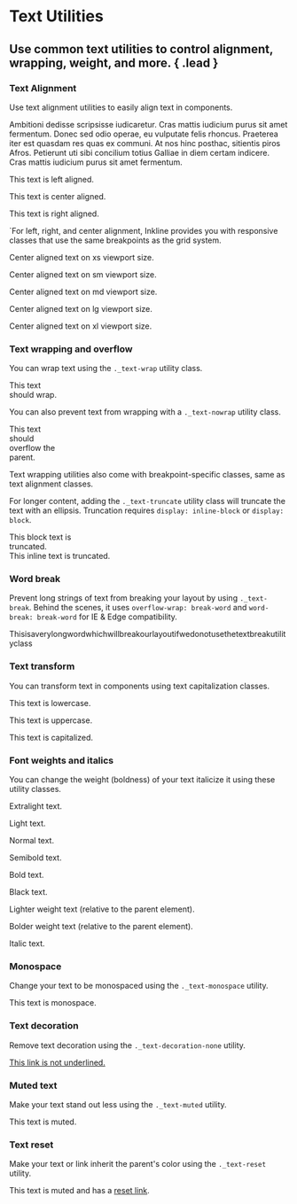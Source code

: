 # Text Utilities
## Use common text utilities to control alignment, wrapping, weight, and more. { .lead }

### Text Alignment
Use text alignment utilities to easily align text in components.

<i-code-preview title="Justify Alignment Example">
<p class="_text-justify">
    Ambitioni dedisse scripsisse iudicaretur. Cras mattis iudicium purus sit amet fermentum. Donec sed odio operae, eu vulputate felis rhoncus. Praeterea iter est quasdam res quas ex communi. At nos hinc posthac, sitientis piros Afros. Petierunt uti sibi concilium totius Galliae in diem certam indicere. Cras mattis iudicium purus sit amet fermentum.
</p>
<template slot="html">

~~~html
<p class="_text-justify">Ambitioni dedisse scripsisse iudicaretur...</p>
~~~

</template>
</i-code-preview>

<i-code-preview title="Text Alignment Example">
<p class="_text-left">This text is left aligned.</p>
<p class="_text-center">This text is center aligned.</p>
<p class="_text-right">This text is right aligned.</p>
<template slot="html">

~~~html
<p class="_text-left">This text is left aligned.</p>
~~~
~~~html
<p class="_text-center">This text is center aligned.</p>
~~~
~~~html
<p class="_text-right">This text is right aligned.</p>
~~~

</template>
</i-code-preview>

`For left, right, and center alignment, Inkline provides you with responsive classes that use the same breakpoints as the grid system.

<i-code-preview title="Responsive Text Alignment Example">
<p class="_text-center-xs">Center aligned text on xs viewport size.</p>
<p class="_text-center-sm">Center aligned text on sm viewport size.</p>
<p class="_text-center-md">Center aligned text on md viewport size.</p>
<p class="_text-center-lg">Center aligned text on lg viewport size.</p>
<p class="_text-center-xl">Center aligned text on xl viewport size.</p>
<template slot="html">

~~~html
<p class="_text-center-xs">Center aligned text on xs viewport size.</p>
<p class="_text-center-sm">Center aligned text on sm viewport size.</p>
<p class="_text-center-md">Center aligned text on md viewport size.</p>
<p class="_text-center-lg">Center aligned text on lg viewport size.</p>
<p class="_text-center-xl">Center aligned text on xl viewport size.</p>
~~~

</template>
</i-code-preview>

### Text wrapping and overflow
You can wrap text using the `._text-wrap` utility class.

<i-code-preview title="Text Wrap Example">
<p class="_background-gray-30 _text-wrap" style="width: 100px;">This text should wrap.</p>
<template slot="html">

~~~html
<p class="_text-wrap" style="width: 100px;">This text should wrap.</p>
~~~

</template>
</i-code-preview>

You can also prevent text from wrapping with a `._text-nowrap` utility class.

<i-code-preview title="Text No Wrap Example">
<p class="_background-gray-30 _text-nowrap" style="width: 100px;">This text should overflow the parent.</p>
<template slot="html">

~~~html
<p class="_text-nowrap" style="width: 100px;">This text should overflow the parent.</p>
~~~

</template>
</i-code-preview>

Text wrapping utilities also come with breakpoint-specific classes, same as text alignment classes.

For longer content, adding the `._text-truncate` utility class will truncate the text with an ellipsis. Truncation requires `display: inline-block` or `display: block`.

<i-code-preview title="Text Truncation Example">
<div class="_display-block _text-truncate" style="max-width: 180px;">
This block text is truncated.
</div>
<span class="_display-inline-block _text-truncate" style="max-width: 150px;">
This inline text is truncated.
</span>
<template slot="html">

~~~html
<div class="_display-block _text-truncate" style="max-width: 180px;">
    This block text is truncated.
</div>
~~~
~~~html
<span class="_display-inline-block _text-truncate" style="max-width: 150px;">
    This inline text is truncated.
</span>
~~~

</template>
</i-code-preview>

### Word break
Prevent long strings of text from breaking your layout by using `._text-break`. Behind the scenes, it uses `overflow-wrap: break-word` and `word-break: break-word` for IE & Edge compatibility.

<i-code-preview title="Word Break Example">
<p class="_text-break">Thisisaverylongwordwhichwillbreakourlayoutifwedonotusethetextbreakutilityclass</p>
<template slot="html">

~~~html
<p class="_text-break">Thisisaverylongwordwhichwillbreakourlayoutifwedonotusethetextbreakutilityclass</p>
~~~

</template>
</i-code-preview>

### Text transform
You can transform text in components using text capitalization classes.

<i-code-preview title="Text Transform Example">
<p class="_text-lowercase">This text is lowercase.</p>
<p class="_text-uppercase">This text is uppercase.</p>
<p class="_text-capitalize">This text is capitalized.</p>
<template slot="html">

~~~html
<p class="_text-lowercase">This text is lowercase.</p>
~~~
~~~html
<p class="_text-uppercase">This text is uppercase.</p>
~~~
~~~html
<p class="_text-capitalize">This text is capitalized.</p>
~~~

</template>
</i-code-preview>

### Font weights and italics
You can change the weight (boldness) of your text italicize it using these utility classes.

<i-code-preview title="Font Weight Example">
<p class="_font-weight-extralight">Extralight text.</p>
<p class="_font-weight-light">Light text.</p>
<p class="_font-weight-normal">Normal text.</p>
<p class="_font-weight-semibold">Semibold text.</p>
<p class="_font-weight-bold">Bold text.</p>
<p class="_font-weight-black">Black text.</p>
<template slot="html">

~~~html
<p class="_font-weight-extralight">Extralight text.</p>
~~~
~~~html
<p class="_font-weight-light">Light text.</p>
~~~
~~~html
<p class="_font-weight-normal">Normal text.</p>
~~~
~~~html
<p class="_font-weight-semibold">Semibold text.</p>
~~~
~~~html
<p class="_font-weight-bold">Bold text.</p>
~~~
~~~html
<p class="_font-weight-black">Black text.</p>
~~~

</template>
</i-code-preview>

<i-code-preview title="Relative Font Weight Example">
<p class="_font-weight-lighter">Lighter weight text (relative to the parent element).</p>
<p class="_font-weight-bolder">Bolder weight text (relative to the parent element).</p>
<template slot="html">

~~~html
<p class="_font-weight-lighter">Lighter weight text (relative to the parent element).</p>
~~~
~~~html
<p class="_font-weight-bolder">Bolder weight text (relative to the parent element).</p>
~~~

</template>
</i-code-preview>

<i-code-preview title="Italic Example">
<p class="_font-italic">Italic text.</p>
<template slot="html">

~~~html
<p class="_font-italic">Italic text.</p>
~~~

</template>
</i-code-preview>

### Monospace
Change your text to be monospaced using the `._text-monospace` utility.

<i-code-preview title="Monospace Example">
<p class="_text-monospace">This text is monospace.</p>
<template slot="html">

~~~html
<p class="_text-monospace">This text is monospace.</p>
~~~

</template>
</i-code-preview>

### Text decoration
Remove text decoration using the `._text-decoration-none` utility.

<i-code-preview title="Text Decoration Example">
<a class="_text-decoration-none" href="https://inkline.io">This link is not underlined.</a>
<template slot="html">

~~~html
<a class="_text-decoration-none" href="..">This link is not underlined.</a>
~~~

</template>
</i-code-preview>

### Muted text
Make your text stand out less using the `._text-muted` utility.

<i-code-preview title="Text Muted Example">
<p class="_text-muted">This text is muted.</p>
<template slot="html">

~~~html
<p class="_text-muted">This text is muted.</p>
~~~

</template>
</i-code-preview>

### Text reset
Make your text or link inherit the parent's color using the `._text-reset` utility.

<i-code-preview title="Text Reset Example">
<p class="_text-muted">This text is muted and has a <a class="_text-reset" href="https://inkline.io">reset link</a>.</p>
<template slot="html">

~~~html
<p class="_text-muted">This text is muted and has a <a class="_text-reset" href="..">text reset link</a>.</p>
~~~

</template>
</i-code-preview>

